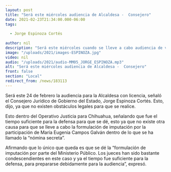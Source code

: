 ```yaml
---
layout: post
title: "Será este miércoles audiencia de Alcaldesa -  Consejero"
date: 2021-02-23T21:34:00.000-06:00
tags:
  
  - Jorge Espinoza Cortés
  
author: nil
description: "Será este miércoles cuando se lleve a cabo audiencia de vinculación."
image: "/uploads/2021/images-ESPINOZA.jpg"
video: nil
audio: "/uploads/2021/audio-MM05_JORGE_ESPINOZA.mp3"
alt: "Será este miércoles audiencia de Alcaldesa -  Consejero"
front: false
section: "Local"
redirect_from: /news/183113
---
```


Será este 24 de febrero la audiencia para la Alcaldesa con licencia, señaló el Consejero Jurídico de Gobierno del Estado, Jorge Espinoza Cortés. Esto, dijo, ya que no existen obstáculos legales para que se realice.
 
Esto dentro del Operativo Justicia para Chihuahua, señalando que fue el tiempo suficiente para la defensa para que se dé, esto ya que no existe otra causa para que se lleve a cabo la formulación de imputación por la participación de María Eugenia Campos Galván dentro de lo que se ha llamado la “nómina secreta”. 

Afirmando que lo único que queda es que se dé la “formulación de imputación por parte del Ministerio Público. Los jueces han sido bastante condescendientes en este caso y ya el tiempo fue suficiente para la defensa, para prepararse debidamente para la audiencia”, expresó.
